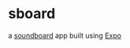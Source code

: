 # sboard

a [soundboard](https://en.wikipedia.org/wiki/Soundboard_(computer_program)) app built using [Expo](https://expo.io)

